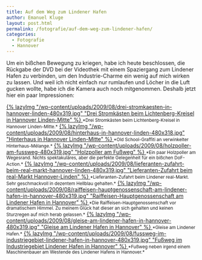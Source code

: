 ```yaml
---
title: Auf dem Weg zum Lindener Hafen
author: Emanuel Kluge
layout: post.html
permalink: /fotografie/auf-dem-weg-zum-lindener-hafen/
categories:
  - Fotografie
  - Hannover
---
```


Um ein bißchen Bewegung zu kriegen, habe ich heute beschlossen, die Rückgabe der DVD bei der Videothek mit einem Spaziergang zum Lindener Hafen zu verbinden, um den Industrie-Charme ein wenig auf mich wirken zu lassen. Und weil ich nicht einfach nur rumlaufen und Löcher in die Luft gucken wollte, habe ich die Kamera auch noch mitgenommen. Deshalb jetzt hier ein paar Impressionen:

<a href="/wp-content/uploads/2009/08/drei-stromkaesten-in-hannover-linden.jpg" rel="lightbox">
  {% lazyImg "/wp-content/uploads/2009/08/drei-stromkaesten-in-hannover-linden-480x319.jpg" "Drei Stromkästen beim Lichtenberg-Kreisel in Hannover Linden-Mitte" %}
</a>  
<small>*Drei Stromkästen beim Lichtenberg-Kreisel in Hannover Linden-Mitte.*</small>

<a href="/wp-content/uploads/2009/08/hinterhaus-in-hannover-linden.jpg" rel="lightbox">
  {% lazyImg "/wp-content/uploads/2009/08/hinterhaus-in-hannover-linden-480x318.jpg" "Hinterhaus in Hannover Linden-Mitte" %}
</a>  
<small>*Old School-Graffiti an verwinkelter Hinterhaus-Mélange.*</small>

<a href="/wp-content/uploads/2009/08/holzpoller-am-fussweg.jpg" rel="lightbox">
  {% lazyImg "/wp-content/uploads/2009/08/holzpoller-am-fussweg-480x319.jpg" "Holzpoller am Fußweg" %}
</a>  
<small>*Ein paar Holzpoller am Wegesrand. Nichts spektakuläres, aber die perfekte Gelegenheit für ein bißchen DoF-Action.*</small>

<a href="/wp-content/uploads/2009/08/lieferanten-zufahrt-beim-real-markt-hannover-linden.jpg" rel="lightbox">
  {% lazyImg "/wp-content/uploads/2009/08/lieferanten-zufahrt-beim-real-markt-hannover-linden-480x319.jpg" "Lieferanten-Zufahrt beim real-Markt Hannover-Linden" %}
</a>  
<small>*Lieferanten-Zufahrt beim Lindener real-Markt. Sehr geschmackvoll in dezentem Hellblau gehalten.*</small>

<a href="/wp-content/uploads/2009/08/raiffeisen-hauptgenossenschaft-am-lindener-hafen-in-hannover.jpg" rel="lightbox">
  {% lazyImg "/wp-content/uploads/2009/08/raiffeisen-hauptgenossenschaft-am-lindener-hafen-in-hannover-480x319.jpg" "Raiffeisen-Hauptgenossenschaft am Lindener Hafen in Hannover" %}
</a>  
<small>*Die Raiffeisen-Hauptgenossenschaft vor dramatischem Himmel. Zu meinem Glück hat dieser an sich gehalten und keinen Sturzregen auf mich herab gelassen.*</small>

<a href="/wp-content/uploads/2009/08/gleise-am-lindener-hafen-in-hannover.jpg" rel="lightbox">
  {% lazyImg "/wp-content/uploads/2009/08/gleise-am-lindener-hafen-in-hannover-480x319.jpg" "Gleise am Lindener Hafen in Hannover" %}
</a>  
<small>*Gleise am Lindener Hafen.*</small>

<a href="/wp-content/uploads/2009/08/fussweg-im-industriegebiet-lindener-hafen-in-hannover.jpg" rel="lightbox">
  {% lazyImg "/wp-content/uploads/2009/08/fussweg-im-industriegebiet-lindener-hafen-in-hannover-480x319.jpg" "Fußweg im Industriegebiet Lindener Hafen in Hannover" %}
</a>  
<small>*Fußweg neben irgend einem Maschinenbauer am Westende des Lindener Hafens in Hannover.*</small>
